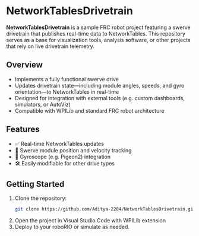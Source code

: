 # NetworkTablesDrivetrain

**NetworkTablesDrivetrain** is a sample FRC robot project featuring a swerve drivetrain that publishes real-time data to NetworkTables. This repository serves as a base for visualization tools, analysis software, or other projects that rely on live drivetrain telemetry.

## Overview

- Implements a fully functional swerve drive
- Updates drivetrain state—including module angles, speeds, and gyro orientation—to NetworkTables in real-time
- Designed for integration with external tools (e.g. custom dashboards, simulators, or AutoViz)
- Compatible with WPILib and standard FRC robot architecture

## Features

- ✅ Real-time NetworkTables updates
- 🔁 Swerve module position and velocity tracking
- 🧭 Gyroscope (e.g. Pigeon2) integration
- 🛠 Easily modifiable for other drive types

## Getting Started

1. Clone the repository:
   ```bash
   git clone https://github.com/Aditya-2204/NetworkTablesDrivetrain.git
   ```
2. Open the project in Visual Studio Code with WPILib extension
3. Deploy to your roboRIO or simulate as needed.
